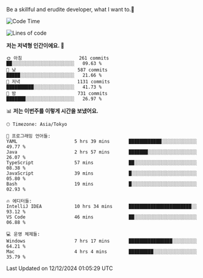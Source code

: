 Be a skillful and erudite developer, what I want to.👶

<!--START_SECTION:waka-->
![Code Time](http://img.shields.io/badge/Code%20Time-1%2C473%20hrs%2026%20mins-blue)

![Lines of code](https://img.shields.io/badge/%EC%A0%80%EB%8A%94%20%EC%97%AC%ED%83%9C%EA%B9%8C%EC%A7%80%20-918.3%20thousand%20%EC%A4%84%EC%9D%98%20%EC%BD%94%EB%93%9C%EB%A5%BC%20%EC%9E%91%EC%84%B1%ED%96%88%EC%96%B4%EC%9A%94.-blue)

**저는 저녁형 인간이에요. 🦉** 

```text
🌞 아침                     261 commits         ██░░░░░░░░░░░░░░░░░░░░░░░   09.63 % 
🌆 낮　                     587 commits         █████░░░░░░░░░░░░░░░░░░░░   21.66 % 
🌃 저녁                     1131 commits        ██████████░░░░░░░░░░░░░░░   41.73 % 
🌙 밤　                     731 commits         ███████░░░░░░░░░░░░░░░░░░   26.97 % 
```


📊 **저는 이번주를 이렇게 시간을 보냈어요.** 

```text
🕑︎ Timezone: Asia/Tokyo

💬 프로그래밍 언어들: 
YAML                     5 hrs 39 mins       ████████████░░░░░░░░░░░░░   49.77 % 
Java                     2 hrs 57 mins       ███████░░░░░░░░░░░░░░░░░░   26.07 % 
TypeScript               57 mins             ██░░░░░░░░░░░░░░░░░░░░░░░   08.38 % 
JavaScript               39 mins             █░░░░░░░░░░░░░░░░░░░░░░░░   05.80 % 
Bash                     19 mins             █░░░░░░░░░░░░░░░░░░░░░░░░   02.93 % 

🔥 에디터들: 
IntelliJ IDEA            10 hrs 34 mins      ███████████████████████░░   93.12 % 
VS Code                  46 mins             ██░░░░░░░░░░░░░░░░░░░░░░░   06.88 % 

💻 운영 체제들: 
Windows                  7 hrs 17 mins       ████████████████░░░░░░░░░   64.21 % 
Mac                      4 hrs 4 mins        █████████░░░░░░░░░░░░░░░░   35.79 % 
```


 Last Updated on 12/12/2024 01:05:29 UTC
<!--END_SECTION:waka-->
